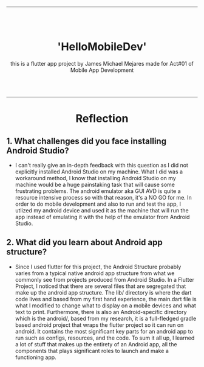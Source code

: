 <div align = center>

---

<br><br>

# 'HelloMobileDev'
this is a flutter app project by James Michael Mejares made for Act#01 of Mobile App Development

<br><br>

---

# Reflection
</div>

## 1. What challenges did you face installing Android Studio?

- I can't really give an in-depth feedback with this question as I did not explicitly installed Android Studio on my machine. What I did was a workaround  method, I know that installing Android Studio on my machine would be a huge painstaking task that will cause some frustrating problems. The android emulator aka GUI AVD is quite a resource intensive process so with that reason, it's a NO GO for me. In order to do mobile development and also to run and test the app, I utlized my android device and used it as the machine that will run the app instead of emulating it with the help of the emulator from Android Studio.

## 2. What did you learn about Android app structure?

- Since I used flutter for this project, the Android Structure probably varies from a typical native android app structure from what we commonly see from projects produced from Android Studio. In a Flutter Project, I noticed  that there are several files that are segregated that make up the android app structure.  The lib/ directory is where the dart code lives and based from my first hand experience, the main.dart file is what I modified to change what to display on a mobile devices and what text to print.  Furthermore, there is also an Android-specific directory which is the android/, based from my research, it is a full-fledged gradle based android project that wraps the flutter project so it can run on android. It contains the most significant key parts for an android app to run such as configs, resources, and the code. To sum it all up, I learned a lot of stuff that makes up the entirety of an Android app, all the components that plays significant roles to launch and make a functioning app.